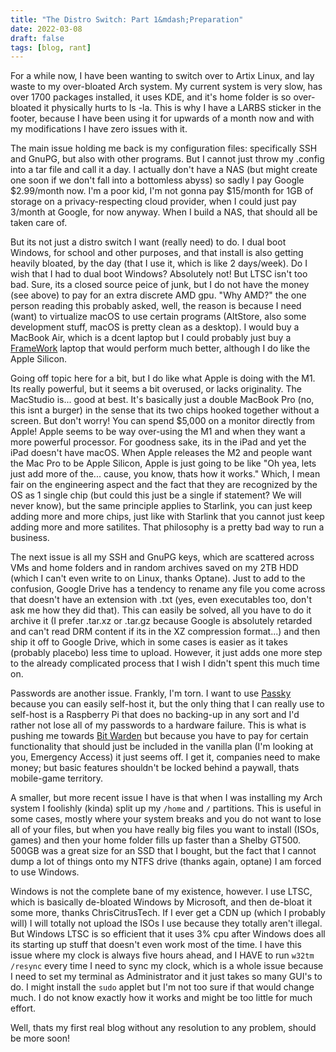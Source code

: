 ```yaml
---
title: "The Distro Switch: Part 1&mdash;Preparation"
date: 2022-03-08
draft: false
tags: [blog, rant]
---
```


For a while now, I have been wanting to switch over to Artix Linux, and lay
waste to my over-bloated Arch system. My current system is very slow, has over
1700 packages installed, it uses KDE, and it's home folder is so over-bloated it
physically hurts to ls -la. This is why I have a LARBS sticker in the footer,
because I have been using it for upwards of a month now and with my
modifications I have zero issues with it.

The main issue holding me back is my configuration files: specifically SSH and
GnuPG, but also with other programs. But I cannot just throw my .config into a
tar file and call it a day. I actually don't have a NAS (but might create one
soon if we don't fall into a bottomless abyss) so sadly I pay Google $2.99/month
now. I'm a poor kid, I'm not gonna pay $15/month for 1GB of storage on a
privacy-respecting cloud provider, when I could just pay 3/month at Google, for
now anyway. When I build a NAS, that should all be taken care of.

But its not just a distro switch I want (really need) to do. I dual boot
Windows, for school and other purposes, and that install is also getting heavily
bloated, by the day (that I use it, which is like 2 days/week). Do I wish that
I had to dual boot Windows? Absolutely not! But LTSC isn't too bad. Sure, its
a closed source peice of junk, but I do not have the money (see above) to pay
for an extra discrete AMD gpu. "Why AMD?" the one person reading this probably
asked, well, the reason is because I need (want) to virtualize macOS to use certain
programs (AltStore, also some development stuff, macOS is pretty clean as a
desktop). I would buy a MacBook Air, which is a dcent laptop but I could probably
just buy a [FrameWork](https://frame.work) laptop that would perform much better,
although I do like the Apple Silicon.

Going off topic here for a bit, but I do like what Apple is doing with the M1. Its
really powerful, but it seems a bit overused, or lacks originality. The MacStudio
is... good at best. It's basically just a double MacBook Pro (no, this isnt a
burger) in the sense that its two chips hooked together without a screen.
But don't worry! You can spend $5,000 on a monitor directly from Apple!
Apple seems to be way over-using the M1 and when they want a more powerful
processor. For goodness sake, its in the iPad and yet the iPad doesn't have macOS.
When Apple releases the M2 and people want the Mac Pro to be Apple Silicon,
Apple is just going to be like "Oh yea, lets just add more of the... cause, you
know, thats how it works." Which, I mean fair on the engineering aspect and the
fact that they are recognized by the OS as 1 single chip (but could this just
be a single if statement? We will never know), but the same principle applies
to Starlink, you can just keep adding more and more chips, just like with
Starlink that you cannot just keep adding more and more satilites. That
philosophy is a pretty bad way to run a business.

The next issue is all my SSH and GnuPG keys, which are scattered across VMs and
home folders and in random archives saved on my 2TB HDD (which I can't even
write to on Linux, thanks Optane). Just to add to the confusion, Google Drive
has a tendency to rename any file you come across that doesn't have an extension
with .txt (yes, even executables too, don't ask me how they did that). This can
easily be solved, all you have to do it archive it (I prefer .tar.xz or .tar.gz
because Google is absolutely retarded and can't read DRM content if its in the
XZ compression format...) and then ship it off to Google Drive, which in some
cases is easier as it takes (probably placebo) less time to upload. However, it
just adds one more step to the already complicated process that I wish I didn't
spent this much time on.

Passwords are another issue. Frankly, I'm torn. I want to use
[Passky](https://github.com/Rabbit-Company/Passky-Server) because you can easily
self-host it, but the only thing that I can really use to self-host is a
Raspberry Pi that does no backing-up in any sort and I'd rather not lose all of
my passwords to a hardware failure. This is what is pushing me towards
[Bit Warden](https://bitwarden.com) but because you have to pay for certain
functionality that should just be included in the vanilla plan (I'm looking at
you, Emergency Access) it just seems off. I get it, companies need to make
money; but basic features shouldn't be locked behind a paywall, thats
mobile-game territory.

A smaller, but more recent issue I have is that when I was installing my Arch
system I foolishly (kinda) split up my `/home` and `/` partitions. This is
useful in some cases, mostly where your system breaks and you do not want to
lose all of your files, but when you have really big files you want to install
(ISOs, games) and then your home folder fills up faster than a Shelby GT500.
500GB was a great size for an SSD that I bought, but the fact that I cannot dump
a lot of things onto my NTFS drive (thanks again, optane) I am forced to use
Windows.

Windows is not the complete bane of my existence, however. I use LTSC, which is
basically de-bloated Windows by Microsoft, and then de-bloat it some more,
thanks ChrisCitrusTech.  If I ever get a CDN up (which I probably will) I will
totally not upload the ISOs I use because they totally aren't illegal. But
Windows LTSC is so efficient that it uses 3% cpu after Windows does all its
starting up stuff that doesn't even work most of the time. I have this issue
where my clock is always five hours ahead, and I HAVE to run `w32tm /resync`
every time I need to sync my clock, which is a whole issue because I need to set
my terminal as Administrator and it just takes so many GUI's to do. I might
install the `sudo` applet but I'm not too sure if that would change much. I do
not know exactly how it works and might be too little for much effort.

Well, thats my first real blog without any resolution to any problem, should be
more soon!
